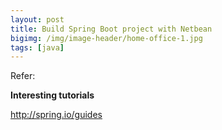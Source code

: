 ```yaml
---
layout: post
title: Build Spring Boot project with Netbean
bigimg: /img/image-header/home-office-1.jpg
tags: [java]
---
```






Refer: 

**Interesting tutorials**

http://spring.io/guides